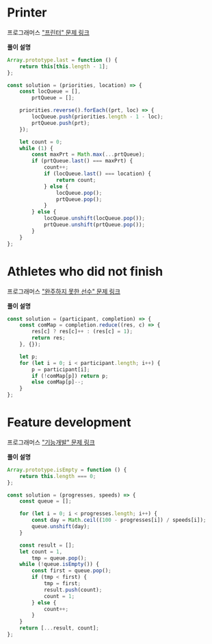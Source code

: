 # Printer

프로그래머스 ["프린터" 문제 링크](https://programmers.co.kr/learn/courses/30/lessons/42587)

**풀이 설명**

```js
Array.prototype.last = function () {
    return this[this.length - 1];
};

const solution = (priorities, location) => {
    const locQueue = [],
        prtQueue = [];

    priorities.reverse().forEach((prt, loc) => {
        locQueue.push(priorities.length - 1 - loc);
        prtQueue.push(prt);
    });

    let count = 0;
    while (1) {
        const maxPrt = Math.max(...prtQueue);
        if (prtQueue.last() === maxPrt) {
            count++;
            if (locQueue.last() === location) {
                return count;
            } else {
                locQueue.pop();
                prtQueue.pop();
            }
        } else {
            locQueue.unshift(locQueue.pop());
            prtQueue.unshift(prtQueue.pop());
        }
    }
};
```



# Athletes who did not finish

프로그래머스 ["완주하지 못한 선수" 문제 링크](https://programmers.co.kr/learn/courses/30/lessons/42576)

**풀이 설명**

```js
const solution = (participant, completion) => {
    const comMap = completion.reduce((res, c) => {
        res[c] ? res[c]++ : (res[c] = 1);
        return res;
    }, {});

    let p;
    for (let i = 0; i < participant.length; i++) {
        p = participant[i];
        if (!comMap[p]) return p;
        else comMap[p]--;
    }
};
```



# Feature development

프로그래머스 ["기능개발" 문제 링크](https://programmers.co.kr/learn/courses/30/lessons/42586)

**풀이 설명**

```js
Array.prototype.isEmpty = function () {
    return this.length === 0;
};

const solution = (progresses, speeds) => {
    const queue = [];

    for (let i = 0; i < progresses.length; i++) {
        const day = Math.ceil((100 - progresses[i]) / speeds[i]);
        queue.unshift(day);
    }

    const result = [];
    let count = 1,
        tmp = queue.pop();
    while (!queue.isEmpty()) {
        const first = queue.pop();
        if (tmp < first) {
            tmp = first;
            result.push(count);
            count = 1;
        } else {
            count++;
        }
    }
    return [...result, count];
};

```

